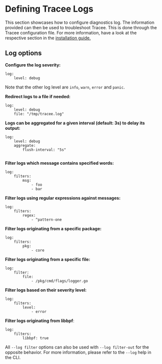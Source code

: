 # Defining Tracee Logs

This section showcases how to configure diagnostics log. The information provided can then be used to troubleshoot Tracee. This is done through the Tracee configuration file. For more information, have a look at the respective section in the [installation guide.](../install/index.md)

## Log options

**Configure the log severity:**

```console
log:
    level: debug
```

Note that the other log level are `info`, `warn`, `error` and `panic`.

**Redirect logs to a file if needed:**

```console
log:
    level: debug
    file: "/tmp/tracee.log"
```

**Logs can be aggregated for a given interval (default: 3s) to delay its output:**

```console
log:
    level: debug
    aggregate:
        flush-interval: "5s"
        
```

**Filter logs which message contains specified words:**

```console
log:
    filters: 
        msg: 
            - foo
            - bar
```

**Filter logs using regular expressions against messages:**

```console
log:
    filters: 
        regex: 
            - ^pattern-one
```

**Filter logs originating from a specific package:**

```console
log:
    filters: 
        pkg:
            - core
```

**Filter logs originating from a specific file:**

```console
log:
    filter: 
        file: 
            - /pkg/cmd/flags/logger.go
```

**Filter logs based on their severity level:**

```console
log:
    filters: 
        level: 
            - error
```

**Filter logs originating from libbpf**:

```console
log:
    filters: 
        libbpf: true
```

All `--log filter` options can also be used with `--log filter-out` for the opposite behavior. For more information, please refer to the `--log` help in the CLI.
